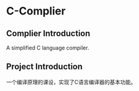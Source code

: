 # C-Complier

## Complier Introduction
A simplified C language compiler.

## Project Introduction
一个编译原理的课设，实现了C语言编译器的基本功能。


